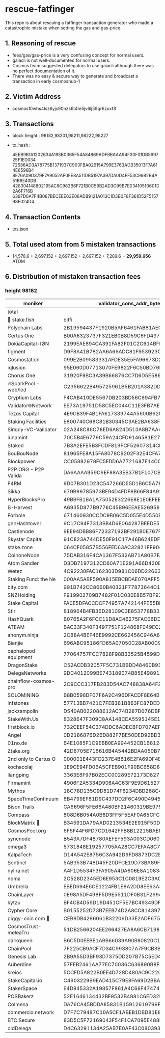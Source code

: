 # rescue-fatfinger

This repo is about rescuing a fatfinger transaction generator who made a catastrophic mistake when setting the gas and gas-price.


## 1. Reasoning of rescue

- fees/gas/gas-price is a very confusing concept for normal users.
- gaiacli is not well-documented for normal users.
- Cosmos team suggested delegators to use gaiacli although there was no perfect documentation of it.
- There was no easy & secure way to generate and broadcast a transaction in early cosmoshub-1


## 2. Victim Address

- cosmos10whs4lsz6yjc90nzs6t4re5jv6lj59qr6zuxf8


## 3. Transactions

- block height : 98182,98201,98211,98222,98227
- tx_hash : 

  4EEB9B1A1202634A193B0365F54A84869ADFBBAAA94F30F01DB599725F1ED034
  72686AD3A78775B1371937C900FBA02915A799E3763ADB35013F7A614E6596B4
  8E76A09D379F7A9052AF0FE8A511DB5197A397DA0D4FF53C9982B4A51B6E40DB
  428304148802195AC6C983B6F721B0C59B2AD3C99B7E03410510601D2A6F716B
  6397D0A7F4B087BECEEE63E06ADB9121A013C1D3B0F8F361D52F515798F024D4


## 4. Transaction Contents

- [txs.json](https://github.com/b-harvest/rescue-fatfinger/blob/master/txs.json)


## 5. Total used atom from 5 mistaken transactions

- 14,578.6 + 2,697.152 + 2,697.152 + 2,697.152 + 7,289.6 = **29,959.656** ATOM

## 6. Distribution of mistaken transaction fees

### height 98182
moniker | validator_cons_addr_byte | power | proposer | tx_fee_earned
--- | --- | --- | --- | ---
total |  | 81688785157586 |  | 14287033010
🐠 stake.fish | bitfi | AC2D56057CD84765E6FBE318979093E8E44AA18F | 7971447748183 | no | 1324464821
Polychain Labs | 2B19594437F1920B5AF6461FAB81AEC99790FEB1 | 7936683252426 | yes | 2033040062
Certus One | B00A6323737F321EB0B8D59C6FD497A14B60938A | 7816107373204 | no | 1298654847
DokiaCapital-IØN | 2199EAE894CA391FA82F01C2C614BFEB103D056C | 7235992990557 | no | 1202268203
figment | D9F8A41B782AA6A66ADC81F953923C7DCE7B6001 | 6294574287500 | no | 1045850449
Cosmostation | 099E2B09583331AFDE35E5FA96673D2CA7DEA316 | 4535539504134 | no | 753584883
iqlusion | 95E060D07713070FE9822F6C50BD76BCCBF9F17A | 4054549590491 | no | 673667879
Chorus One | 31920F9BC3A39B66876CC7D6D5E589E10393BF0E | 2743607214714 | no | 455853360
🔥SparkPool - web/led | C2356622B495725961B5B201A382DD57CD3305EC | 2462810966773 | no | 409198754
Cryptium Labs | F4CAB410DE5567DB203BD56C694FB78D482479A1 | 2199634171484 | no | 365471639
Validator🌐Network | EE73A19751D58C5EC044C11E3FB7AE685A10D2C1 | 2179530904880 | no | 362131459
Tezos Capital | 4E9CB39F4B1FA617339744A5600B62802652D69C | 2111499999999 | no | 350828050
Staking Facilities | E800740C68C81B30345C3AE2BA638FA56FF67EEF | 2022677390951 | no | 336070075
Simply-VC-Validator | 02A248C86C78ED6A824D510A8B7AA4C1D290D2DC | 2000000000000 | no | 332302202
lunamint | 70C5B4E6779C59A24CFD9146581E27021C2AEC26 | 1866687749497 | no | 310152225
Staked | 7B3A2EFE5B3FCDF819FCF52607314CEFE4754BB6 | 1729809647918 | no | 287409777
BouBouNode | 81965FE8A15FA8078C9202F32E4CFA72F85F2A22 | 1452663806932 | no | 241361691
Blockpower | CC05882978FC5FDD6A7721687E14C0299AE004B8 | 1415609118359 | no | 235205013
P2P.ORG - P2P Valida | DA6AAAA959C9EF88A3EB37B1F107CB2667EBBAAB | 1255053167500 | no | 208528465
F4RM | 9D07B301D23C547266D55D1B6C5A78CA473383A1 | 1186866796000 | no | 197199225
Sikka | 679B89785973BE94D4FDF8B66F84A929932E91C5 | 1154245662471 | no | 191779187
HyperBlocksPro | 49BBFB1BA1A75052E3226E8E1E0EFEB33918B8B2 | 1000000000000 | no | 166151101
B-Harvest | A6935D877B9776C45B96EEAE526959A3B9A5AB1A | 936754505898 | no | 155642792
Forbole | 671460930CCDC9B06C5D055E4D550EB8DAF2291E | 917044942692 | no | 152368027
genHashtower | 9C17C94F7313BB4D6E064287BEEDE5D3888E8855 | 570000100000 | no | 94706144
Castlenode | 9EE94DBB86F72337192BF291B0E767FD2729F00A | 524248787500 | no | 87104513
Skystar Capital | 91C823A744DE50F91C17A46B624EDF8F7150A7DD | 522842307692 | no | 86870825
stake.zone | 064CF05857B556FED63AC32821FF904312D0F2C8 | 513519283500 | no | 85321794
CoinoneNode | 75DAB316F4CA1367F532AB71A80B7FA65AB69039 | 500001000000 | no | 83075716
Atom Sandler | D3DB7197312CD60A71E291A66D430B20D197CF41 | 454269261764 | no | 75477338
Wetez | 4C92230FAC162303D981C06DD22663A4FC7622BC | 424068127110 | no | 70459386
Staking Fund: the Ne | 000AA5ABF590A815EBCBDAE070AFF50BE571EB8B | 399102918853 | no | 66311389
bity.com | 991B742CC8660B40321F77873644C195195D4178 | 313901000000 | no | 52154996
SNZHolding | F919902709B7482F01C030E8B57BF93B8D87043B | 303560000000 | no | 50436828
Stake Capital | FA0E5DFACCDCF74957A742144FE55BE61D433377 | 268830335577 | no | 44666456
Stir | 818964B4FB36D28109C3E853778B33231B27C5FC | 228960000000 | no | 38041956
HashQuark | B0765A2F6FCC11D8AC46275FAC06DD35F54217C1 | 209292307692 | no | 34774147
ATEAM | BAC33F340F3497751F124868F049EC2E8930AC2F | 180042307692 | no | 29914227
anonym.ninja | 2C88A4BEF46E9992CE662456C946A64B95F0B150 | 170501000000 | no | 28328928
Bianjie | 696ABC95186FD65A07050C28AB00C9358A315030 | 158501000000 | no | 26335115
cephalopod equipment | 77064757FCC7828F98B33525B4599DB0FD08DC37 | 138784005000 | no | 23059115
DragonStake | C52ACDB32057F5C731BBDD48460B93C3500DD324 | 134690307692 | no | 22378942
DelegaNetworks | 9DC4012099BE743189074B85E49891AE3B3FEE9B | 126962000000 | no | 21094876
chainflow-cosmos-pro | 2C9CCC317FB283D54AC748838A64F29106039E51 | 109712087692 | no | 18228784
SOLOMINING | B8B0598DF07F6A2C496DFACDF8E64B858113BDDB | 103523999000 | no | 17200626
infstones | 57713BB7421C7FEB381B863FC87DED5E829AA961 | 100001000000 | no | 16615276
jackzampolin | D540AB022088612AC74B287D076DBFBC4A377A2E | 87783390000 | no | 14585306
StakeWith.Us | 8328647F309C8AA148CDA5595145E13E455CA704 | 72681050000 | no | 12076036
firstblock.io | 732CEEF54C374DDC6ADECBFD707AEFD07FEDC143 | 66498834569 | no | 11048854
Angel | 0D2186876D26D882F7BE50DED92BD3CB53838143 | 50001000000 | no | 8307721
01no.de | B4E1085F1C9EBB0EA994452CB1B8124BA89BED1A | 45000000000 | no | 7476799
Ztake.org | 42D6705E716616B4A5442BDAA050B7C6E9FDDE43 | 37708816290 | no | 6265361
2nd only to Certus O | 000001E443FD237E4B616E2FA69DF4EE3D49A94F | 32769151388 | no | 5444630
kochacolaj | 1E9CE94FD0BA5CFEB901F90BC658D64D85B134D2 | 27693431300 | no | 4601294
liangping | 3363E8F97B02ECC00289E72173D827543047ACDA | 27692307692 | no | 4601107
Firmamint | 4906F2A5334D906A4C63F9E9D61527A9F593C4EF | 23196307692 | no | 3854092
Mythos | 18C78D135C9D81D74F6234DBD268C47F0F89E844 | 23192307692 | no | 3853427
SpaceTimeContinuum | 8B4799EF81D9C437DD2F6C490D49456BA48B0FD6 | 23001000000 | no | 3821641
Bison Trails | CA6696F5FE66A480BF21460319BE979930852DD0 | 23000000000 | no | 3821475
Compass | 808D6B054A0B6D3FF5F5EAF0A65CFC64C543F833 | 22692307692 | no | 3770351
BlockMatrix 🚀 | B34591DA79AAD0213534E2E915F50DE5CDBDF250 | 22692307692 | no | 3770351
CosmosPool.org | 6F5F44F6FD7CD1642FFB8B12215BAE814A1BE08C | 20000000000 | no | 3323022
syncnode | B543A7DF48780AEFEF593A003CD060B593C4E6B5 | 19223667725 | no | 3194033
omega3 | 5731848E19257705AA28CC7EFAA8C708EE014D52 | 17899307692 | no | 2973989
KalpaTech | D14A542E8756C3A942D9FD8873DC2E9A7798A17F | 17692307692 | no | 2939596
Sentinel | 5AB353B748D45F20DFCE19D73BA89F26E1C34CF7 | 16094792810 | no | 2674167
nylira.net | A4F1D5534F3FA905A4DA606E8A10834976511FF7 | 12879080000 | no | 2139873
noma | 2C528D2345ED6E953C1C0819E2C3A01ABFCBA557 | 12692307692 | no | 2108840
Umbrella | EBED694E6CE1224FB1E8A2DD8EE63A38568B1E2B | 12376200666 | no | 2056319
ChainLayer | 0E98A5DF498F5D9E5511DF0B31F2994A77BCFD38 | 12002000000 | no | 1994145
kytzu | BF4CB4D59D19D451CF5E7BC49349DF4AA222D78B | 9982307692 | no | 1658571
Cypher Core | B0155252D73B7EEB74D2A8CC814397E66970A839 | 9192307692 | no | 1527312
piggy-coin.com 🐷 | CEB8DB4286061B32209D33E2ADF6756ACDD7E005 | 6004000000 | no | 997571
CosmosTrust-meleaTru | 51DB2566204EE266427EA8A6CB719835AB170BE9 | 2152760591 | no | 357683
darkqueen | B6C5D0EEBE1ABB66039A90B80820C10A9CBCA95C | 100000000 | no | 16615
ChainPool | 7F225CB9ACF7D34C993807A7F9CB3B2851386DE1 | 100000000 | no | 16615
Genesis Lab | 2B9A55D3BF93D7375DD207B75C5ED4D2B91D9146 | 51500000 | no | 8556
Auberdine | 57FEB2461AA77EC70036C636890B8F47CB4FCB0D | 21000000 | no | 3489
kreios | 5CCFD5A822B0EE4D728D480AC9C22C3B455E8584 | 5600000 | no | 930
StakeCapital.io | C4903229B9EAD415C79E8FA69D2BBA6117617C41 | 1970000 | no | 327
StakerSpace | E4D945332A19857F861A4C66F47474ECF6101FBE | 1960000 | no | 325
POSBakerz | 52E1646134432BF9532B4881C6ED32E40AE5A2DD | 1944000 | no | 322
Colmena | DA76CA45BDDA85831B15912619799FDFB7235B76 | 1002000 | no | 166
commercio.network | D7F7C79487C10A5CF1ABEB1DBD81E8D49757C422 | 1000000 | no | 166
BTC.Secure | 83D5C5F72169043F54F1CA7095E488BAF3E849EF | 1000000 | no | 166
oldDelega | D4C63291134A25AB7E0AF43C08039341D733733B | 1000000 | no | 166

